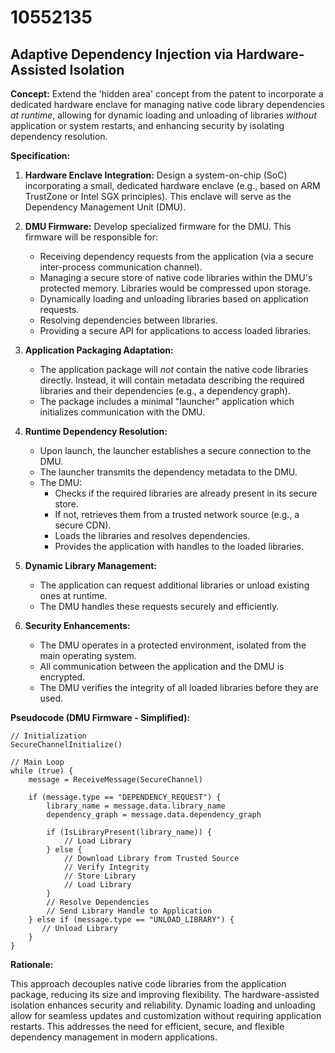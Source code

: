 # 10552135

## Adaptive Dependency Injection via Hardware-Assisted Isolation

**Concept:** Extend the 'hidden area' concept from the patent to incorporate a dedicated hardware enclave for managing native code library dependencies *at runtime*, allowing for dynamic loading and unloading of libraries *without* application or system restarts, and enhancing security by isolating dependency resolution.

**Specification:**

1.  **Hardware Enclave Integration:** Design a system-on-chip (SoC) incorporating a small, dedicated hardware enclave (e.g., based on ARM TrustZone or Intel SGX principles). This enclave will serve as the Dependency Management Unit (DMU).

2.  **DMU Firmware:** Develop specialized firmware for the DMU. This firmware will be responsible for:
    *   Receiving dependency requests from the application (via a secure inter-process communication channel).
    *   Managing a secure store of native code libraries within the DMU's protected memory.  Libraries would be compressed upon storage.
    *   Dynamically loading and unloading libraries based on application requests.
    *   Resolving dependencies between libraries.
    *   Providing a secure API for applications to access loaded libraries.

3.  **Application Packaging Adaptation:**
    *   The application package will *not* contain the native code libraries directly. Instead, it will contain metadata describing the required libraries and their dependencies (e.g., a dependency graph).
    *   The package includes a minimal "launcher" application which initializes communication with the DMU.

4.  **Runtime Dependency Resolution:**
    *   Upon launch, the launcher establishes a secure connection to the DMU.
    *   The launcher transmits the dependency metadata to the DMU.
    *   The DMU:
        *   Checks if the required libraries are already present in its secure store.
        *   If not, retrieves them from a trusted network source (e.g., a secure CDN).
        *   Loads the libraries and resolves dependencies.
        *   Provides the application with handles to the loaded libraries.

5.  **Dynamic Library Management:**
    *   The application can request additional libraries or unload existing ones at runtime.
    *   The DMU handles these requests securely and efficiently.

6.  **Security Enhancements:**
    *   The DMU operates in a protected environment, isolated from the main operating system.
    *   All communication between the application and the DMU is encrypted.
    *   The DMU verifies the integrity of all loaded libraries before they are used.

**Pseudocode (DMU Firmware - Simplified):**

```
// Initialization
SecureChannelInitialize()

// Main Loop
while (true) {
    message = ReceiveMessage(SecureChannel)

    if (message.type == "DEPENDENCY_REQUEST") {
        library_name = message.data.library_name
        dependency_graph = message.data.dependency_graph

        if (IsLibraryPresent(library_name)) {
            // Load Library
        } else {
            // Download Library from Trusted Source
            // Verify Integrity
            // Store Library
            // Load Library
        }
        // Resolve Dependencies
        // Send Library Handle to Application
    } else if (message.type == "UNLOAD_LIBRARY") {
       // Unload Library
    }
}
```

**Rationale:**

This approach decouples native code libraries from the application package, reducing its size and improving flexibility. The hardware-assisted isolation enhances security and reliability. Dynamic loading and unloading allow for seamless updates and customization without requiring application restarts. This addresses the need for efficient, secure, and flexible dependency management in modern applications.